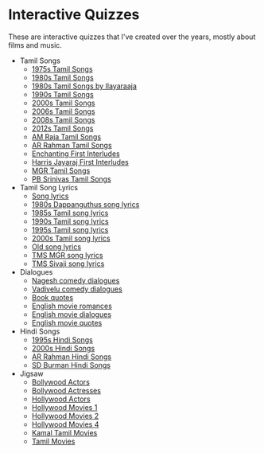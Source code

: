 # Interactive Quizzes

These are interactive quizzes that I've created over the years, mostly about films and music.

- Tamil Songs
  - [1975s Tamil Songs](tamil-songs/1975/)
  - [1980s Tamil Songs](tamil-songs/1980/)
  - [1980s Tamil Songs by Ilayaraaja](tamil-songs/1980-ilayaraaja/)
  - [1990s Tamil Songs](tamil-songs/1990/)
  - [2000s Tamil Songs](tamil-songs/2000/)
  - [2006s Tamil Songs](tamil-songs/2006/)
  - [2008s Tamil Songs](tamil-songs/2008/)
  - [2012s Tamil Songs](tamil-songs/2012/)
  - [AM Raja Tamil Songs](tamil-songs/am-raja/)
  - [AR Rahman Tamil Songs](tamil-songs/ar-rahman/)
  - [Enchanting First Interludes](tamil-songs/enchanting-first-interludes/)
  - [Harris Jayaraj First Interludes](tamil-songs/harris-jayaraj-first-interludes/)
  - [MGR Tamil Songs](tamil-songs/mgr/)
  - [PB Srinivas Tamil Songs](tamil-songs/pb-srinivas/)
- Tamil Song Lyrics
  - [Song lyrics](tamil-lyrics/songs)
  - [1980s Dappanguthus song lyrics](tamil-lyrics/1980-dappanguthus)
  - [1985s Tamil song lyrics](tamil-lyrics/1985-songs)
  - [1990s Tamil song lyrics](tamil-lyrics/1990-songs)
  - [1995s Tamil song lyrics](tamil-lyrics/1995-songs)
  - [2000s Tamil song lyrics](tamil-lyrics/2000-songs)
  - [Old song lyrics](tamil-lyrics/old-songs)
  - [TMS MGR song lyrics](tamil-lyrics/tms-mgr-songs)
  - [TMS Sivaji song lyrics](tamil-lyrics/tms-sivaji-songs)
- Dialogues
  - [Nagesh comedy dialogues](dialogues/nagesh-comedy-dialogues)
  - [Vadivelu comedy dialogues](dialogues/vadivelu-comedy-dialogues)
  - [Book quotes](dialogues/book-quotes)
  - [English movie romances](dialogues/english-movie-romances)
  - [English movie dialogues](dialogues/english-movie-dialogues)
  - [English movie quotes](dialogues/english-movie-quotes)
- Hindi Songs
  - [1995s Hindi Songs](hindi-songs/1995)
  - [2000s Hindi Songs](hindi-songs/2000)
  - [AR Rahman Hindi Songs](hindi-songs/ar-rahman)
  - [SD Burman Hindi Songs](hindi-songs/sd-burman)
- Jigsaw
  - [Bollywood Actors](jigsaw/bollywood-actors)
  - [Bollywood Actresses](jigsaw/bollywood-actresses)
  - [Hollywood Actors](jigsaw/hollywood-actors)
  - [Hollywood Movies 1](jigsaw/hollywood-movies-1)
  - [Hollywood Movies 2](jigsaw/hollywood-movies-2)
  - [Hollywood Movies 4](jigsaw/hollywood-movies-4)
  - [Kamal Tamil Movies](jigsaw/kamal-tamil-movies)
  - [Tamil Movies](jigsaw/tamil-movies)
